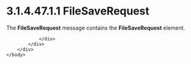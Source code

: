 <html dir="LTR" xmlns:mshelp="http://msdn.microsoft.com/mshelp" xmlns:ddue="http://ddue.schemas.microsoft.com/authoring/2003/5" xmlns:xlink="http://www.w3.org/1999/xlink" xmlns:tool="http://www.microsoft.com/tooltip">
    <head>
        <meta http-equiv="Content-Type" content="text/html; CHARSET=utf-8"></meta>
        <meta name="save" content="history"></meta>
        <title>3.1.4.47.1.1 FileSaveRequest</title>
        <xml>
            <mshelp:toctitle title="3.1.4.47.1.1 FileSaveRequest"></mshelp:toctitle>
            <mshelp:rltitle title="[MS-SSMDSWS-15]: FileSaveRequest"></mshelp:rltitle>
            <mshelp:keyword index="A" term="18e3ae97-e4fc-4d18-ac88-5511b8a82965"></mshelp:keyword>
            <mshelp:attr name="DCSext.ContentType" value="open specification"></mshelp:attr>
            <mshelp:attr name="AssetID" value="18e3ae97-e4fc-4d18-ac88-5511b8a82965"></mshelp:attr>
            <mshelp:attr name="TopicType" value="kbRef"></mshelp:attr>
            <mshelp:attr name="DCSext.Title" value="[MS-SSMDSWS-15]: FileSaveRequest" />
        </xml>
    </head>
    <body>
        <div id="header">
            <h1 class="heading">3.1.4.47.1.1 FileSaveRequest</h1>
        </div>
        <div id="mainSection">
            <div id="mainBody">
                <div id="allHistory" class="saveHistory"></div>
                <div id="sectionSection0" class="section" name="collapseableSection">
                    

<p>The <b>FileSaveRequest</b> message contains the <b>FileSaveRequest</b>
element.</p>


                </div>
            </div>
        </div>
    </body>
</html>